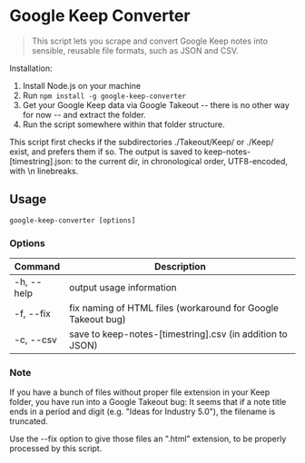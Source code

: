 # Google Keep Converter

> This script lets you scrape and convert Google Keep notes into sensible, reusable file formats, such as JSON and CSV.

Installation:

1. Install Node.js on your machine
2. Run `npm install -g google-keep-converter`
3. Get your Google Keep data via Google Takeout -- there is no other way for now -- and extract the folder.
4. Run the script somewhere within that folder structure.

This script first checks if the subdirectories ./Takeout/Keep/ or ./Keep/ exist, and prefers them if so.
The output is saved to keep-notes-[timestring].json: to the current dir, in chronological order, UTF8-encoded, with \n linebreaks. 

## Usage

`google-keep-converter [options]`

### Options

| Command | Description |
| --- | --- |
| -h, --help | output usage information |
| -f, --fix | fix naming of HTML files (workaround for Google Takeout bug) |
| -c, --csv | save to keep-notes-[timestring].csv (in addition to JSON) |

### Note

If you have a bunch of files without proper file extension in your Keep folder, you have run into a Google Takeout bug:
It seems that if a note title ends in a period and digit (e.g. "Ideas for Industry 5.0"), the filename is truncated.

Use the --fix option to give those files an ".html" extension, to be properly processed by this script.
